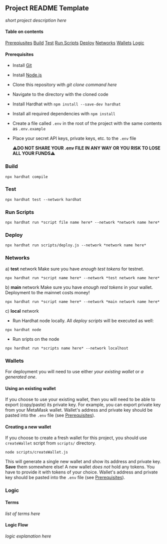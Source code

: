 ## Project README Template

_short project description here_

#### Table on contents

[Prereqiusites](#preqs)
[Build](#build)
[Test](#tests)
[Run Scripts](#run)
[Deploy](#deploy)
[Networks](#networks)
[Wallets](#wallets)
[Logic](#logic)

<a name="preqs">

#### Prerequisites

- Install [Git](https://git-scm.com/)
- Install [Node.js](https://nodejs.org/en/download/)
- Clone this repository with _git clone command here_
- Navigate to the directory with the cloned code
- Install Hardhat with `npm install --save-dev hardhat`
- Install all required dependencies with `npm install`
- Create a file called `.env` in the root of the project with the same contents as `.env.example`
- Place your secret API keys, private keys, etc. to the `.env` file

  :warning:**DO NOT SHARE YOUR .env FILE IN ANY WAY OR YOU RISK TO LOSE ALL YOUR FUNDS**:warning:

<a name="build"/>

### Build

```
npx hardhat compile
```

<a name="tests"/>

### Test

```
npx hardhat test --network hardhat
```

<a name="run"/>

### Run Scripts

```
npx hardhat run *script file name here* --network *network name here*
```

<a name="deploy"/>

### Deploy

```
npx hardhat run scripts/deploy.js --network *network name here*
```

<a name="networks"/>

### Networks

а) **test** network
Make sure you have _enough test tokens_ for testnet.

```
npx hardhat run *script name here* --network *test network name here*
```

b) **main** network
Make sure you have _enough real tokens_ in your wallet. Deployment to the mainnet costs money!

```
npx hardhat run *script name here* --network *main network name here*
```

c) **local** network
  - Run Hardhat node locally. All *deploy scripts* will be executed as well:
  ```
  npx hardhat node
  ```
  - Run sripts on the node
  ```
  npx hardhat run *scripts name here* --network localhost
  ```

<a name="wallets"/>

### Wallets

For deployment you will need to use either _your existing wallet_ or _a generated one_.

#### Using an existing wallet

If you choose to use your existing wallet, then you will need to be able to export (copy/paste) its private key. For example, you can export private key from your MetaMask wallet.
Wallet's address and private key should be pasted into the `.env` file (see [Prerequisites](#preqs)).

#### Creating a new wallet

If you choose to create a fresh wallet for this project, you should use `createWallet` script from `scripts/` directory.

```
node scripts/createWallet.js
```

This will generate a single new wallet and show its address and private key. **Save** them somewhere else!
A new wallet _does not_ hold any tokens. You have to provide it with tokens of your choice.
Wallet's address and private key should be pasted into the `.env` file (see [Prerequisites](#preqs)).

<a name="logic"/>

### Logic

#### Terms

_list of terms here_

#### Logic Flow

_logic explanation here_
